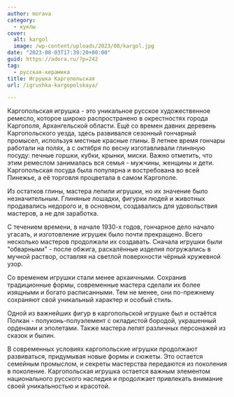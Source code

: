 ```yaml
---
author: morava
category:
  - куклы
cover:
  alt: kargol
  image: /wp-content/uploads/2023/08/kargol.jpg
date: "2023-08-03T17:39:20+00:00"
guid: https://adora.ru/?p=242
tag:
  - русская-керамика
title: Игрушка Каргопольская
url: /igrushka-kargopolskaya/

---
```

Каргопольская игрушка \- это уникальное русское художественное ремесло, которое широко распространено в окрестностях города Каргополя, Архангельской области. Ещё со времен давних деревень Каргопольского уезда, здесь развивался сезонный гончарный промысел, используя местные красные глины. В летнее время гончары работали на полях, а с октября по весну изготавливали глиняную посуду: печные горшки, кубки, крынки, миски. Важно отметить, что этим ремеслом занималась вся семья \- мужчины, женщины и дети. Каргопольская посуда была популярна и востребована во всей Пинежье, а её торговля процветала в самом Каргополе.

Из остатков глины, мастера лепили игрушки, но их значение было незначительным. Глиняные лошадки, фигурки людей и животных продавались недорого и, в основном, создавались для удовольствия мастеров, а не для заработка.

С течением времени, в начале 1930-х годов, гончарное дело начало угасать, и изготовление игрушек было почти прекращено. Всего несколько мастеров продолжали их создавать. Сначала игрушки были "обварными" - после обжига, раскалённые изделия погружались в мучной раствор, оставляя на светлой поверхности чёрный кружевной узор.

Со временем игрушки стали менее архаичными. Сохранив традиционные формы, современные мастера сделали их более изящными и богато расписанными. Тем не менее, они по-прежнему сохраняют свой уникальный характер и особый стиль.

Одной из важнейших фигур в каргопольской игрушке был и остаётся Полкан \- полуконь-полуэлемент с окладистой бородой, украшенный орденами и эполетами. Также мастера лепят различных персонажей из сказок и былин.

В современных условиях каргопольские игрушки продолжают развиваться, придумывая новые формы и сюжеты. Это остается семейным промыслом, и секреты мастерства передаются из поколения в поколение. Каргопольская игрушка остается важным элементом национального русского наследия и продолжает привлекать внимание своей уникальностью и красотой.
